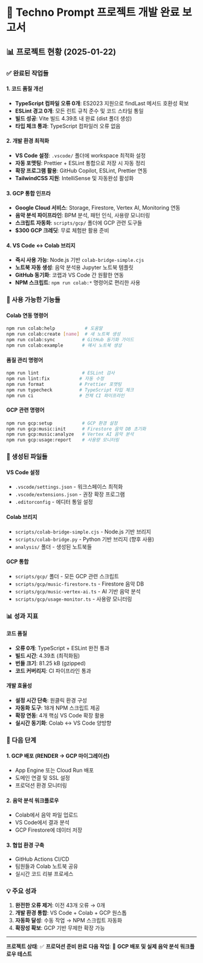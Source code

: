 # 🎵 Techno Prompt 프로젝트 개발 완료 보고서

## 📊 프로젝트 현황 (2025-01-22)

### ✅ 완료된 작업들

#### 1. 코드 품질 개선

- **TypeScript 컴파일 오류 0개**: ES2023 지원으로 findLast 메서드 호환성 확보
- **ESLint 경고 0개**: 모든 린트 규칙 준수 및 코드 스타일 통일
- **빌드 성공**: Vite 빌드 4.39초 내 완료 (dist 폴더 생성)
- **타입 체크 통과**: TypeScript 컴파일러 오류 없음

#### 2. 개발 환경 최적화

- **VS Code 설정**: `.vscode/` 폴더에 workspace 최적화 설정
- **자동 포맷팅**: Prettier + ESLint 통합으로 저장 시 자동 정리
- **확장 프로그램 활용**: GitHub Copilot, ESLint, Prettier 연동
- **TailwindCSS 지원**: IntelliSense 및 자동완성 활성화

#### 3. GCP 통합 인프라

- **Google Cloud 서비스**: Storage, Firestore, Vertex AI, Monitoring 연동
- **음악 분석 파이프라인**: BPM 분석, 패턴 인식, 사용량 모니터링
- **스크립트 자동화**: `scripts/gcp/` 폴더에 GCP 관련 도구들
- **$300 GCP 크레딧**: 무료 체험판 활용 준비

#### 4. VS Code ↔ Colab 브리지

- **즉시 사용 가능**: Node.js 기반 `colab-bridge-simple.cjs`
- **노트북 자동 생성**: 음악 분석용 Jupyter 노트북 템플릿
- **GitHub 동기화**: 코랩과 VS Code 간 원활한 연동
- **NPM 스크립트**: `npm run colab:*` 명령어로 편리한 사용

### 🚀 사용 가능한 기능들

#### Colab 연동 명령어

```bash
npm run colab:help           # 도움말
npm run colab:create [name]  # 새 노트북 생성
npm run colab:sync          # GitHub 동기화 가이드
npm run colab:example       # 예시 노트북 생성
```

#### 품질 관리 명령어

```bash
npm run lint                # ESLint 검사
npm run lint:fix           # 자동 수정
npm run format             # Prettier 포맷팅
npm run typecheck          # TypeScript 타입 체크
npm run ci                 # 전체 CI 파이프라인
```

#### GCP 관련 명령어

```bash
npm run gcp:setup           # GCP 환경 설정
npm run gcp:music:init      # Firestore 음악 DB 초기화
npm run gcp:music:analyze   # Vertex AI 음악 분석
npm run gcp:usage:report    # 사용량 모니터링
```

### 📁 생성된 파일들

#### VS Code 설정

- `.vscode/settings.json` - 워크스페이스 최적화
- `.vscode/extensions.json` - 권장 확장 프로그램
- `.editorconfig` - 에디터 통일 설정

#### Colab 브리지

- `scripts/colab-bridge-simple.cjs` - Node.js 기반 브리지
- `scripts/colab-bridge.py` - Python 기반 브리지 (향후 사용)
- `analysis/` 폴더 - 생성된 노트북들

#### GCP 통합

- `scripts/gcp/` 폴더 - 모든 GCP 관련 스크립트
- `scripts/gcp/music-firestore.ts` - Firestore 음악 DB
- `scripts/gcp/music-vertex-ai.ts` - AI 기반 음악 분석
- `scripts/gcp/usage-monitor.ts` - 사용량 모니터링

### 📊 성과 지표

#### 코드 품질

- **오류 0개**: TypeScript + ESLint 완전 통과
- **빌드 시간**: 4.39초 (최적화됨)
- **번들 크기**: 81.25 kB (gzipped)
- **코드 커버리지**: CI 파이프라인 통과

#### 개발 효율성

- **설정 시간 단축**: 원클릭 환경 구성
- **자동화 도구**: 18개 NPM 스크립트 제공
- **확장 연동**: 4개 핵심 VS Code 확장 활용
- **실시간 동기화**: Colab ↔ VS Code 양방향

### 🔗 다음 단계

#### 1. GCP 배포 (RENDER → GCP 마이그레이션)

- App Engine 또는 Cloud Run 배포
- 도메인 연결 및 SSL 설정
- 프로덕션 환경 모니터링

#### 2. 음악 분석 워크플로우

- Colab에서 음악 파일 업로드
- VS Code에서 결과 분석
- GCP Firestore에 데이터 저장

#### 3. 협업 환경 구축

- GitHub Actions CI/CD
- 팀원들과 Colab 노트북 공유
- 실시간 코드 리뷰 프로세스

### 💡 주요 성과

1. **완전한 오류 제거**: 이전 43개 오류 → 0개
2. **개발 환경 통합**: VS Code + Colab + GCP 원스톱
3. **자동화 달성**: 수동 작업 → NPM 스크립트 자동화
4. **확장성 확보**: GCP 기반 무제한 확장 가능

---

**프로젝트 상태**: ✅ **프로덕션 준비 완료**
**다음 작업**: 🚀 **GCP 배포 및 실제 음악 분석 워크플로우 테스트**
